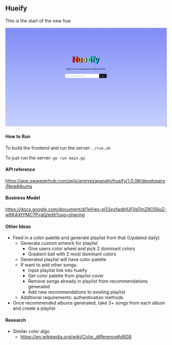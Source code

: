 ## Hueify

This is the start of the new hue

![hue-demo](./hueify_demo.png)

#### How to Run
To build the frontend and run the server: `./run.sh`

To just run the server: `go run main.go`

#### API reference

https://app.swaggerhub.com/apis/amirrezapanahi/hueify/1.0.0#/developers/NewAlbums

#### Business Model
https://docs.google.com/document/d/1eVjes-pO3xvfwdHUF0d7mZ8O56oZ-w6KAXtYMC7PvaQ/edit?usp=sharing

#### Other Ideas
- Feed in a color palette and generate playlist from that (Updated daily)
    - Generate custom artwork for playlist
        - Give users color wheel and pick 2 dominant colors
        - Gradient ball with 2 most dominant colors
    - Generated playlist will have color palette
    - If want to add other songs:
        - Input playlist link into hueify
        - Get color palette from playlist cover
        - Remove songs already in playlist from recommendations generated
        - Add new recommendations to existing playlist
    - Additional requirements: authentication methods
- Once recommended albums generated, take 3+ songs from each album and create a playlist

#### Research
- Similar color algo
    - https://en.wikipedia.org/wiki/Color_difference#sRGB
